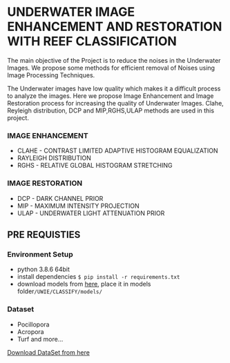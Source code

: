 # UNDERWATER IMAGE ENHANCEMENT AND RESTORATION WITH REEF CLASSIFICATION

The main objective of the Project is to reduce the noises in the Underwater Images.
We propose some methods for efficient removal of Noises using Image Processing Techniques.
  
  The Underwater images have low quality which makes it a difficult process to analyze
the images. Here we propose Image Enhancement and Image Restoration process for
increasing the quality of Underwater Images. Clahe, Reyleigh distribution, DCP and
MIP,RGHS,ULAP methods are used in this project.

### IMAGE ENHANCEMENT

- CLAHE - CONTRAST LIMITED ADAPTIVE HISTOGRAM EQUALIZATION
- RAYLEIGH DISTRIBUTION
- RGHS - RELATIVE GLOBAL HISTOGRAM STRETCHING

### IMAGE RESTORATION

- DCP - DARK CHANNEL PRIOR
- MIP - MAXIMUM INTENSITY PROJECTION
- ULAP - UNDERWATER LIGHT ATTENUATION PRIOR


## PRE REQUISTIES

### Environment Setup

- python 3.8.6 64bit
- install dependencies `$ pip install -r requirements.txt`
- download models from [here](https://drive.google.com/drive/folders/1euqJMjlMuDJpLOWRTrMhzEG_RH62cdiw?usp=sharing "link title"), place it in models folder`/UWIE/CLASSIFY/models/`

### Dataset

- Pocillopora
- Acropora
- Turf and more...

[Download DataSet from here](http://vision.ucsd.edu/~beijbom/moorea_labeled_corals/patches/)
